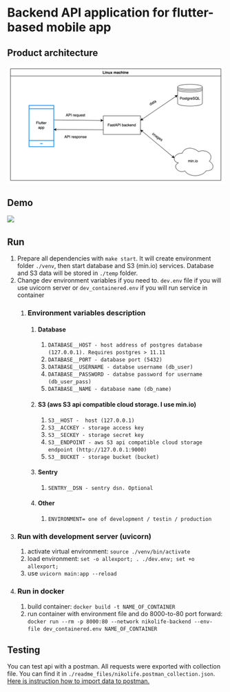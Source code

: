 # Backend API application for flutter-based mobile app

## Product architecture
![](https://github.com/maxonclaxon/nikolife-backend/blob/master/readme_files/product_architecture.jpeg)
## Demo
![](https://github.com/maxonclaxon/nikolife-backend/blob/master/readme_files/app_demo.gif)

## Run
1) Prepare all dependencies with `make start`. It will create environment folder `./venv`, then start database and S3 (min.io) services. Database and S3 data will be stored in `./temp` folder. 
2) Change dev environment variables if you need to. `dev.env` file if you will use uvicorn server or `dev_containered.env` if you will run service in container
   1) ### Environment variables description
      1) #### Database
         1) `DATABASE__HOST - host address of postgres database (127.0.0.1). Requires postgres > 11.11`
         2) `DATABASE__PORT - database port (5432)`
         3) `DATABASE__USERNAME - databse username (db_user)`
         4) `DATABASE__PASSWORD - databse password for username (db_user_pass)`
         5) `DATABASE__NAME - database name (db_name)`
      2) #### S3 (aws S3 api compatible cloud storage. I use min.io)
         1) `S3__HOST -  host (127.0.0.1)`
         2) `S3__ACCKEY - storage access key`
         3) `S3__SECKEY - storage secret key`
         4) `S3__ENDPOINT - aws S3 api compatible cloud storage endpoint (http://127.0.0.1:9000)`
         5) `S3__BUCKET - storage bucket (bucket)`
      3) #### Sentry
         1) `SENTRY__DSN - sentry dsn. Optional`
      4) #### Other
         1) `ENVIRONMENT= one of development / testin / production`
3) ### Run with development server (uvicorn)
   1) activate virtual environment: `source ./venv/bin/activate`
   2) load environment: `set -o allexport; . ./dev.env; set +o allexport;`
   3) use `uvicorn main:app --reload`
4) ### Run in docker
   1) build container: `docker build -t NAME_OF_CONTAINER`
   2) run container with environment file and do 8000-to-80 port forward: `docker run --rm -p 8000:80 --network nikolife-backend --env-file dev_containered.env NAME_OF_CONTAINER`

## Testing
You can test api with a postman. All requests were exported with collection file. You can find it in `./readme_files/nikolife.postman_collection.json`.
[Here is instruction how to import data to postman.](https://learning.postman.com/docs/getting-started/importing-and-exporting-data/#importing-data-into-postman)